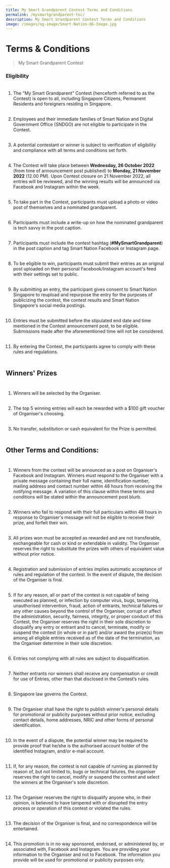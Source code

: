 ```yaml
---
title: My Smart Grandparent Contest Terms and Conditions
permalink: /mysmartgrandparent-tnc/
description: My Smart Grandparent Contest Terms and Conditions
image: /images/og-image/Smart-Nation-OG-Image.jpg
---
```

# Terms & Conditions  
> My Smart Grandparent Contest

### Eligibility<br><br>

1. The "My Smart Grandparent" Contest (henceforth referred to as the Contest) is open to all, including Singapore Citizens, Permanent Residents and foreigners residing in Singapore.<br><br>

2. Employees and their immediate families of Smart Nation and Digital Government Office (SNDGO) are not eligible to participate in the Contest.<br><br>
    
3. A potential contestant or winner is subject to verification of eligibility and compliance with all terms and conditions set forth.<br><br>

4. The Contest will take place between **Wednesday, 26 October 2022** (from time of announcement post published) to **Monday, 21 November 2022** (12.00 PM). Upon Contest closure on 21 November 2022, all entries will be reviewed, and the winning results will be announced via Facebook and Instagram within the week.<br><br>

5. To take part in the Contest, participants must upload a photo or video post of themselves and a nominated grandparent.<br><br>

6. Participants must include a write-up on how the nominated grandparent is tech savvy in the post caption.<br><br>

7. Participants must include the contest hashtag (**#MySmartGrandparent**) in the post caption and tag Smart Nation Facebook or Instagram page.<br><br>

8. To be eligible to win, participants must submit their entries as an original post uploaded on their personal Facebook/Instagram account's feed with their settings set to public.<br><br>

9. By submitting an entry, the participant gives consent to Smart Nation Singapore to reupload and repurpose the entry for the purposes of publicizing the contest, the contest results and Smart Nation Singapore's social media postings.<br><br>

10. Entries must be submitted before the stipulated end date and time mentioned in the Contest announcement post, to be eligible. Submissions made after the aforementioned time will not be considered.<br><br>

11. By entering the Contest, the participants agree to comply with these rules and regulations.<br><br>

## Winners' Prizes<br><br>

1. Winners will be selected by the Organiser.<br><br>

2. The top 5 winning entries will each be rewarded with a $100 gift voucher of Organiser's choosing.<br><br>

3. No transfer, substitution or cash equivalent for the Prize is permitted.<br><br>
     
## Other Terms and Conditions:<br><br>

1. Winners from the contest will be announced as a post on Organiser's Facebook and Instagram. Winners must respond to the Organiser with a private message containing their full name, identification number, mailing address and contact number within 48 hours from receiving the notifying message. A variation of this clause within these terms and conditions will be stated within the announcement post blurb.<br><br>

2. Winners who fail to respond with their full particulars within 48 hours in response to Organiser's message will not be eligible to receive their prize, and forfeit their win.<br><br>

3. All prizes won must be accepted as rewarded and are not transferable, exchangeable for cash or kind or extendable in validity. The Organiser reserves the right to substitute the prizes with others of equivalent value without prior notice.<br><br>

4. Registration and submission of entries implies automatic acceptance of rules and regulation of the contest. In the event of dispute, the decision of the Organiser is final.<br><br>

5.  If for any reason, all or part of the contest is not capable of being executed as planned, or infection by computer virus, bugs, tampering, unauthorised intervention, fraud, action of entrants, technical failures or any other causes beyond the control of the Organiser, corrupt or affect the administration, security, fairness, integrity, or proper conduct of this Contest, the Organiser reserves the right in their sole discretion to disqualify any entry or entrant and to cancel, terminate, modify or suspend the contest (in whole or in part) and/or award the prize(s) from among all eligible entries received as of the date of the termination, as the Organiser determine in their sole discretion.<br><br>

6.  Entries not complying with all rules are subject to disqualification.<br><br>

7.  Neither entrants nor winners shall receive any compensation or credit for use of Entries, other than that disclosed in the Contest’s rules.<br><br>

8.  Singapore law governs the Contest.<br><br>

9.  The Organiser shall have the right to publish winner's personal details for promotional or publicity purposes without prior notice, excluding contact details, home addresses, NRIC and other forms of personal identification.<br><br>

10. In the event of a dispute, the potential winner may be required to provide proof that he/she is the authorised account holder of the identified Instagram, and/or e-mail account.<br><br>

11. If, for any reason, the contest is not capable of running as planned by reason of, but not limited to, bugs or technical failures, the organiser reserves the right to cancel, modify or suspend the contest and select the winners at the Organiser's sole discretion.<br><br>

12. The Organiser reserves the right to disqualify anyone who, in their opinion, is believed to have tampered with or disrupted the entry process or operation of this contest or violated the rules.<br><br>

13. The decision of the Organiser is final, and no correspondence will be entertained.<br><br>

14. This promotion is in no way sponsored, endorsed, or administered by, or associated with, Facebook and Instagram. You are providing your information to the Organiser and not to Facebook. The information you provide will be used for promotional or publicity purposes only.